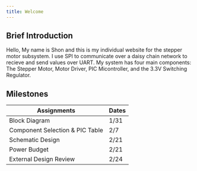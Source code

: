 ```yaml
---
title: Welcome
---
```

## Brief Introduction
Hello, My name is Shon and this is my individual website for the stepper motor subsystem. I use SPI to communicate over a daisy chain network to recieve and send values over UART. My system has four main components: The Stepper Motor, Motor Driver, PIC Micontroller, and the 3.3V Switching Regulator.

## Milestones
|Assignments|Dates|
|---------------|--------------|
|Block Diagram| 1/31|
|Component Selection & PIC Table|2/7|
|Schematic Design|2/21|
|Power Budget|2/21|
|External Design Review|2/24|
